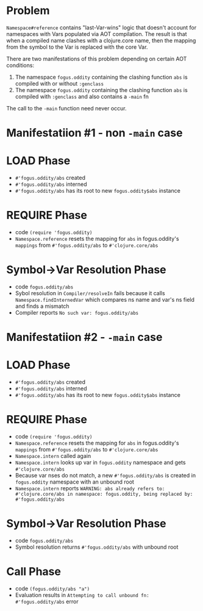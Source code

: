 # Problem

`Namespace#reference` contains "last-Var-wins" logic that doesn't account for namespaces with Vars populated via AOT compilation.
The result is that when a compiled name clashes with a clojure.core name, then the mapping from the symbol to the Var is replaced 
with the core Var.

There are two manifestations of this problem depending on certain AOT conditions:

1) The namespace `fogus.oddity` containing the clashing function `abs` is compiled with or without `:genclass`
2) The namespace `fogus.oddity` containing the clashing function `abs` is compiled with `:genclass` and also contains a `-main` fn

The call to the `-main` function need never occur.

# **Manifestatiion #1 - non `-main` case**

LOAD Phase
==========

- `#'fogus.oddity/abs` created
- `#'fogus.oddity/abs` interned
- `#'fogus.oddity/abs` has its root to new `fogus.oddity$abs` instance

REQUIRE Phase
=============

- code `(require 'fogus.oddity)`
- `Namespace.reference` resets the mapping for `abs` in fogus.oddity's `mappings` from `#'fogus.oddity/abs` to `#'clojure.core/abs`

Symbol->Var Resolution Phase
============================

- code `fogus.oddity/abs`
- Sybol resolution in `Compiler/resolveIn` fails because it calls `Namespace.findInternedVar` which compares ns name and var's ns field and finds a mismatch
- Compiler reports `No such var: fogus.oddity/abs`

# **Manifestatiion #2 - `-main` case**

LOAD Phase
==========

- `#'fogus.oddity/abs` created
- `#'fogus.oddity/abs` interned
- `#'fogus.oddity/abs` has its root to new `fogus.oddity$abs` instance

REQUIRE Phase
=============

- code `(require 'fogus.oddity)`
- `Namespace.reference` resets the mapping for `abs` in fogus.oddity's `mappings` from `#'fogus.oddity/abs` to `#'clojure.core/abs`
- `Namespace.intern` called again
- `Namespace.intern` looks up var in `fogus.oddity` namespace and gets `#'clojure.core/abs`
- Because var nses do not match, a new `#'fogus.oddity/abs` is created in `fogus.oddity` namespace with an unbound root
- `Namespace.intern` reports `WARNING: abs already refers to: #'clojure.core/abs in namespace: fogus.oddity, being replaced by: #'fogus.oddity/abs`

Symbol->Var Resolution Phase
============================

- code `fogus.oddity/abs`
- Symbol resolution returns `#'fogus.oddity/abs` with unbound root

Call Phase
==========

- code `(fogus.oddity/abs "a")`
- Evaluation results in `Attempting to call unbound fn: #'fogus.oddity/abs` error
